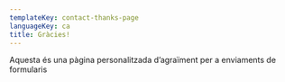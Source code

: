 ```yaml
---
templateKey: contact-thanks-page
languageKey: ca
title: Gràcies!
---
```

Aquesta és una pàgina personalitzada d’agraïment per a enviaments de formularis